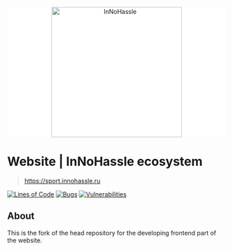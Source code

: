 <p align="center" style="background-color: white">
  <a href="https://sport.innohassle.ru">
    <img alt="InNoHassle" height="300px" src="https://raw.githubusercontent.com/one-zero-eight/design/212a5c06590c4d469a0a894481c09915a4b1735f/logo/ing-white-outline-transparent.svg">
  </a>
</p>

# Website | InNoHassle ecosystem

> https://sport.innohassle.ru

[![Lines of Code](https://sonarcloud.io/api/project_badges/measure?project=one-zero-eight_InNoHassle-Website&metric=ncloc)](https://sonarcloud.io/summary/new_code?id=one-zero-eight_InNoHassle-Website)
[![Bugs](https://sonarcloud.io/api/project_badges/measure?project=one-zero-eight_InNoHassle-Website&metric=bugs)](https://sonarcloud.io/summary/new_code?id=one-zero-eight_InNoHassle-Website)
[![Vulnerabilities](https://sonarcloud.io/api/project_badges/measure?project=one-zero-eight_InNoHassle-Website&metric=vulnerabilities)](https://sonarcloud.io/summary/new_code?id=one-zero-eight_InNoHassle-Website)

## About

This is the fork of the head repository for the developing frontend part of the website. 

